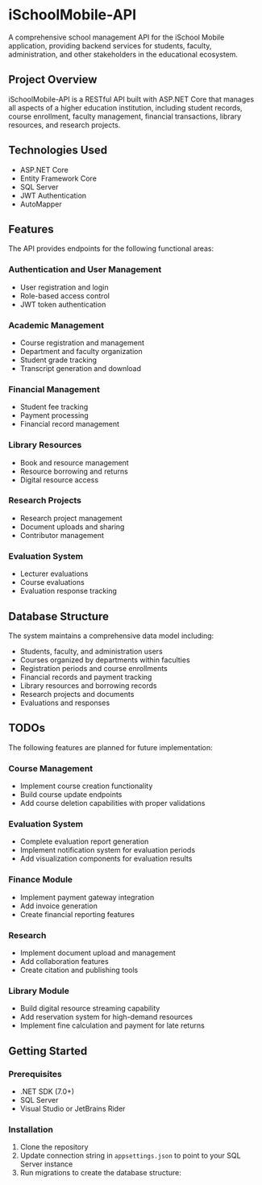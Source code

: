 # iSchoolMobile-API

A comprehensive school management API for the iSchool Mobile application, providing backend services for students, faculty, administration, and other stakeholders in the educational ecosystem.

## Project Overview

iSchoolMobile-API is a RESTful API built with ASP.NET Core that manages all aspects of a higher education institution, including student records, course enrollment, faculty management, financial transactions, library resources, and research projects.

## Technologies Used

- ASP.NET Core
- Entity Framework Core
- SQL Server
- JWT Authentication
- AutoMapper

## Features

The API provides endpoints for the following functional areas:

### Authentication and User Management
- User registration and login 
- Role-based access control
- JWT token authentication

### Academic Management
- Course registration and management
- Department and faculty organization
- Student grade tracking
- Transcript generation and download

### Financial Management
- Student fee tracking
- Payment processing
- Financial record management

### Library Resources
- Book and resource management
- Resource borrowing and returns
- Digital resource access

### Research Projects
- Research project management
- Document uploads and sharing
- Contributor management

### Evaluation System
- Lecturer evaluations
- Course evaluations
- Evaluation response tracking

## Database Structure

The system maintains a comprehensive data model including:

- Students, faculty, and administration users
- Courses organized by departments within faculties
- Registration periods and course enrollments
- Financial records and payment tracking
- Library resources and borrowing records
- Research projects and documents
- Evaluations and responses

## TODOs

The following features are planned for future implementation:

### Course Management
- Implement course creation functionality
- Build course update endpoints
- Add course deletion capabilities with proper validations

### Evaluation System
- Complete evaluation report generation
- Implement notification system for evaluation periods
- Add visualization components for evaluation results

### Finance Module
- Implement payment gateway integration
- Add invoice generation
- Create financial reporting features

### Research
- Implement document upload and management
- Add collaboration features
- Create citation and publishing tools

### Library Module
- Build digital resource streaming capability
- Add reservation system for high-demand resources
- Implement fine calculation and payment for late returns

## Getting Started

### Prerequisites
- .NET SDK (7.0+)
- SQL Server
- Visual Studio or JetBrains Rider

### Installation
1. Clone the repository
2. Update connection string in `appsettings.json` to point to your SQL Server instance
3. Run migrations to create the database structure:
